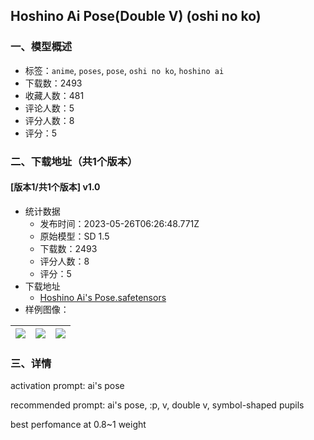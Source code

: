 ## Hoshino Ai Pose(Double V) (oshi no ko)
### 一、模型概述

- 标签：`anime`, `poses`, `pose`, `oshi no ko`, `hoshino ai`
- 下载数：2493
- 收藏人数：481
- 评论人数：5
- 评分人数：8
- 评分：5

### 二、下载地址（共1个版本）

#### [版本1/共1个版本] v1.0

- 统计数据
  - 发布时间：2023-05-26T06:26:48.771Z
  - 原始模型：SD 1.5
  - 下载数：2493
  - 评分人数：8
  - 评分：5
- 下载地址
  - [Hoshino Ai's Pose.safetensors](https://civitai.com/api/download/models/81456)
- 样例图像：

| <img src="https://image.civitai.com/xG1nkqKTMzGDvpLrqFT7WA/1fcb0857-359c-4a27-b666-c7077100ead2/width=450/915324.jpeg" /> | <img src="https://image.civitai.com/xG1nkqKTMzGDvpLrqFT7WA/d70b3ca2-61b9-437b-ac1f-b30c783bb23e/width=450/915325.jpeg" /> | <img src="https://image.civitai.com/xG1nkqKTMzGDvpLrqFT7WA/62dc2bbc-c88c-4175-85ff-604fbbbf137c/width=450/915326.jpeg" /> |
| ---- | ---- | ---- |


### 三、详情
<p>activation prompt: ai's pose</p><p></p><p>recommended prompt: ai's pose, :p, v, double v, symbol-shaped pupils</p><p></p><p>best perfomance at 0.8~1 weight</p>